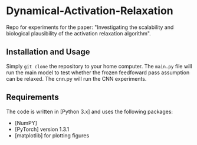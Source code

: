 # Dynamical-Activation-Relaxation
Repo for experiments for the paper: "Investigating the scalability and biological plausibility of the activation relaxation algorithm". 

## Installation and Usage
Simply `git clone` the repository to your home computer. The `main.py` file will run the main model to test whether the frozen feedfoward pass assumption can be relaxed. The cnn.py will run the CNN experiments.

## Requirements 

The code is written in [Python 3.x] and uses the following packages:
* [NumPY]
* [PyTorch] version 1.3.1
* [matplotlib] for plotting figures
